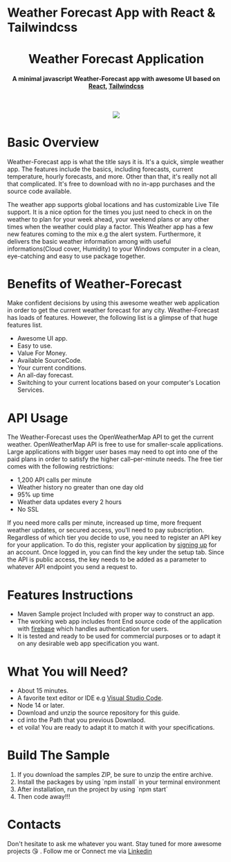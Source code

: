 # Weather Forecast App with React & Tailwindcss

<h1 align="center">
    Weather Forecast Application
<br>
</h1>

<h4 align="center">A minimal javascript Weather-Forecast app with awesome UI based on <a href="https://reactjs.org/docs/getting-started.html">React</a>, <a href="https://tailwindcss.com/docs/installation">Tailwindcss</a></h4>

&nbsp;&nbsp;&nbsp;&nbsp;&nbsp;&nbsp;&nbsp;&nbsp;&nbsp;&nbsp;&nbsp;&nbsp;&nbsp;&nbsp;&nbsp;&nbsp;&nbsp;&nbsp;&nbsp;&nbsp;&nbsp;&nbsp;&nbsp;&nbsp;&nbsp;&nbsp;&nbsp;&nbsp;&nbsp;&nbsp;&nbsp;&nbsp;&nbsp;&nbsp;&nbsp;&nbsp;&nbsp;&nbsp;&nbsp;&nbsp;&nbsp;&nbsp;&nbsp;&nbsp;&nbsp;

<p align="center">
<img  src="https://github.com/PanagiotisDrakatos/Weather-Forecast/blob/master/ImagesDoc/ezgif.com-video-to-gif.gif">
</p>


# Basic Overview
Weather-Forecast app is what the title says it is. It's a quick, simple weather app. The features include the basics, including forecasts, current temperature, hourly forecasts, and more. Other than that, it's really not all that complicated. It's free to download with no in-app purchases and the source code available.
 
The weather app supports global locations and has customizable Live Tile support. It is a nice option for the times you just need to check in on the weather to plan for your week ahead, your weekend plans or any other times when the weather could play a factor. This Weather app has a few new features coming to the mix e.g the alert system. Furthermore, it delivers the basic weather information among with useful informations(Cloud cover, Humidity) to your Windows computer in a clean, eye-catching and easy to use package together.

# Benefits of Weather-Forecast
Make confident decisions by using this awesome weather web application in order to get the current weather forecast for any city. Weather-Forecast has loads of features. However, the following list is a glimpse of that huge features list.

 * Awesome UI app.
 * Easy to use.
 * Value For Money.
 * Available SourceCode.
 * Your current conditions.
 * An all-day forecast.
 * Switching to your current locations based on your computer's Location Services.
 
# API Usage
The Weather-Forecast uses the  OpenWeatherMap API to get the current weather. OpenWeatherMap API is free to use for smaller-scale applications. Large applications with bigger user bases may need to opt into one of the paid plans in order to satisfy the higher call–per-minute needs. The free tier comes with the following restrictions:

 * 1,200 API calls per minute
 * Weather history no greater than one day old
 * 95% up time
 * Weather data updates every 2 hours
 * No SSL
 
 If you need more calls per minute, increased up time, more frequent weather updates, or secured access, you’ll need to pay subscription. Regardless of which tier you decide to use, you need to register an API key for your application. To do this, register your application  by <a href="http://openweathermap.org/appid">signing up</a> for an account. Once logged in, you can find the key under the setup tab. Since the API is public access, the key needs to be added as a parameter to whatever API endpoint you send a request to.
 
# Features Instructions

 * Maven Sample project Included with proper way to construct an app.
 * The working web app includes front End source code of the application with <a href="https://firebase.google.com/docs">firebase</a> which handles authentication for users.
 * It is tested and ready to be used for commercial  purposes or to adapt it on any desirable web app specification you want.

# What You will Need?
* About 15 minutes.
* A favorite text editor or IDE e.g <a href="https://code.visualstudio.com/docs">Visual Studio Code</a>.
* Node 14 or later.
* Download and unzip the source repository for this guide.
* cd into the Path that you previous Downlaod.
* et voila! You are ready to adapt it to match it with your specifications.

# Build The Sample
<ol>
<li>If you download the samples ZIP, be sure to unzip the entire archive. </li>
<li>Install the packages by using `npm install` in your terminal environment</li>
<li>After installation, run the project by using `npm start`</li>
<li>Then code away!!!</li>
</ol>

# Contacts
Don't hesitate to ask me whatever you want. Stay tuned for more awesome projects :kissing_heart: . Follow me or Connect me via <a href="https://www.linkedin.com/in/fadipe-abiola-o/">Linkedin<a/>

